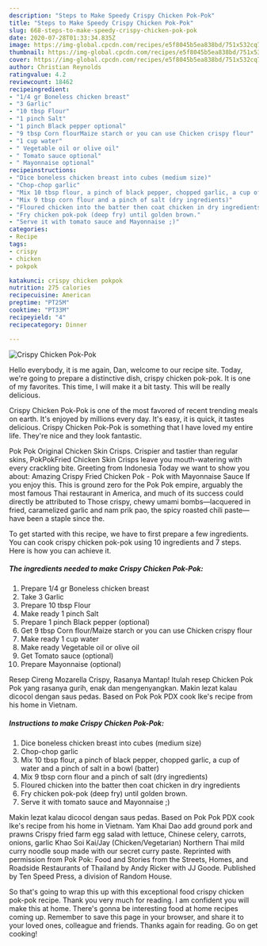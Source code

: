 ```yaml
---
description: "Steps to Make Speedy Crispy Chicken Pok-Pok"
title: "Steps to Make Speedy Crispy Chicken Pok-Pok"
slug: 668-steps-to-make-speedy-crispy-chicken-pok-pok
date: 2020-07-28T01:33:34.835Z
image: https://img-global.cpcdn.com/recipes/e5f8045b5ea838bd/751x532cq70/crispy-chicken-pok-pok-recipe-main-photo.jpg
thumbnail: https://img-global.cpcdn.com/recipes/e5f8045b5ea838bd/751x532cq70/crispy-chicken-pok-pok-recipe-main-photo.jpg
cover: https://img-global.cpcdn.com/recipes/e5f8045b5ea838bd/751x532cq70/crispy-chicken-pok-pok-recipe-main-photo.jpg
author: Christian Reynolds
ratingvalue: 4.2
reviewcount: 18462
recipeingredient:
- "1/4 gr Boneless chicken breast"
- "3 Garlic"
- "10 tbsp Flour"
- "1 pinch Salt"
- "1 pinch Black pepper optional"
- "9 tbsp Corn flourMaize starch or you can use Chicken crispy flour"
- "1 cup water"
- " Vegetable oil or olive oil"
- " Tomato sauce optional"
- " Mayonnaise optional"
recipeinstructions:
- "Dice boneless chicken breast into cubes (medium size)"
- "Chop-chop garlic"
- "Mix 10 tbsp flour, a pinch of black pepper, chopped garlic, a cup of water and a pinch of salt in a bowl (batter)"
- "Mix 9 tbsp corn flour and a pinch of salt (dry ingredients)"
- "Floured chicken into the batter then coat chicken in dry ingredients"
- "Fry chicken pok-pok (deep fry) until golden brown."
- "Serve it with tomato sauce and Mayonnaise ;)"
categories:
- Recipe
tags:
- crispy
- chicken
- pokpok

katakunci: crispy chicken pokpok 
nutrition: 275 calories
recipecuisine: American
preptime: "PT25M"
cooktime: "PT33M"
recipeyield: "4"
recipecategory: Dinner

---
```



![Crispy Chicken Pok-Pok](https://img-global.cpcdn.com/recipes/e5f8045b5ea838bd/751x532cq70/crispy-chicken-pok-pok-recipe-main-photo.jpg)

Hello everybody, it is me again, Dan, welcome to our recipe site. Today, we're going to prepare a distinctive dish, crispy chicken pok-pok. It is one of my favorites. This time, I will make it a bit tasty. This will be really delicious.

Crispy Chicken Pok-Pok is one of the most favored of recent trending meals on earth. It's enjoyed by millions every day. It's easy, it is quick, it tastes delicious. Crispy Chicken Pok-Pok is something that I have loved my entire life. They're nice and they look fantastic.

Pok Pok Original Chicken Skin Crisps. Crispier and tastier than regular skins, PokPokFried Chicken Skin Crisps leave you mouth-watering with every crackling bite. Greeting from Indonesia Today we want to show you about: Amazing Crispy Fried Chicken Pok - Pok with Mayonnaise Sauce If you enjoy this. This is ground zero for the Pok Pok empire, arguably the most famous Thai restaurant in America, and much of its success could directly be attributed to Those crispy, chewy umami bombs—lacquered in fried, caramelized garlic and nam prik pao, the spicy roasted chili paste—have been a staple since the.


To get started with this recipe, we have to first prepare a few ingredients. You can cook crispy chicken pok-pok using 10 ingredients and 7 steps. Here is how you can achieve it.

<!--inarticleads1-->

##### The ingredients needed to make Crispy Chicken Pok-Pok:

1. Prepare 1/4 gr Boneless chicken breast
1. Take 3 Garlic
1. Prepare 10 tbsp Flour
1. Make ready 1 pinch Salt
1. Prepare 1 pinch Black pepper (optional)
1. Get 9 tbsp Corn flour/Maize starch or you can use Chicken crispy flour
1. Make ready 1 cup water
1. Make ready  Vegetable oil or olive oil
1. Get  Tomato sauce (optional)
1. Prepare  Mayonnaise (optional)


Resep Cireng Mozarella Crispy, Rasanya Mantap! Itulah resep Chicken Pok Pok yang rasanya gurih, enak dan mengenyangkan. Makin lezat kalau dicocol dengan saus pedas. Based on Pok Pok PDX cook Ike&#39;s recipe from his home in Vietnam. 

<!--inarticleads2-->

##### Instructions to make Crispy Chicken Pok-Pok:

1. Dice boneless chicken breast into cubes (medium size)
1. Chop-chop garlic
1. Mix 10 tbsp flour, a pinch of black pepper, chopped garlic, a cup of water and a pinch of salt in a bowl (batter)
1. Mix 9 tbsp corn flour and a pinch of salt (dry ingredients)
1. Floured chicken into the batter then coat chicken in dry ingredients
1. Fry chicken pok-pok (deep fry) until golden brown.
1. Serve it with tomato sauce and Mayonnaise ;)


Makin lezat kalau dicocol dengan saus pedas. Based on Pok Pok PDX cook Ike&#39;s recipe from his home in Vietnam. Yam Khai Dao add ground pork and prawns Crispy fried farm egg salad with lettuce, Chinese celery, carrots, onions, garlic Khao Soi Kai/Jay (Chicken/Vegetarian) Northern Thai mild curry noodle soup made with our secret curry paste. Reprinted with permission from Pok Pok: Food and Stories from the Streets, Homes, and Roadside Restaurants of Thailand by Andy Ricker with JJ Goode. Published by Ten Speed Press, a division of Random House. 

So that's going to wrap this up with this exceptional food crispy chicken pok-pok recipe. Thank you very much for reading. I am confident you will make this at home. There's gonna be interesting food at home recipes coming up. Remember to save this page in your browser, and share it to your loved ones, colleague and friends. Thanks again for reading. Go on get cooking!
